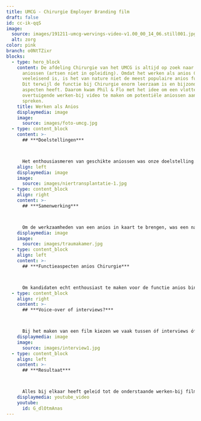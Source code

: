 ```yaml
---
title: UMCG - Chirurgie Employer Branding film
draft: false
id: cc-ik-qqS
image:
  source: images/191211-umcg-wervings-video-v1.00_00_14_06.still001.jpg
  alt: zorg
color: pink
branch: o0NtTZixr
blocks:
  - type: hero_block
    content: De afdeling Chirurgie van het UMCG is altijd op zoek naar nieuwe
      aniossen (artsen niet in opleiding). Omdat het werken als anios Chirurgie
      veeleisend is, is het van nature niet de meest populaire anios functie.
      Dit terwijl de functie bij Chirurgie enorm leerzaam is en bijzondere
      aspecten heeft. Daarom kwam Phil & Flo met het idee om een vlotte en
      overtuigende werken-bij video te maken om potentiële aniossen aan te
      spreken.
    title: Werken als Anios
    displaymedia: image
    image:
      source: images/foto-umcg.jpg
  - type: content_block
    content: >-
      ## ***Doelstellingen***



      Het enthousiasmeren van geschikte aniossen was onze doelstelling. Om dit te doen hebben we ervoor gekozen om de afdeling Chirurgie en werkzaamheden als stoer, divers en uniek naar voren te laten komen in de film. Dit zijn uiteraard niet elementen die we vanuit Phil & Flo geprojecteerd hebben, maar aspecten die wij tijdens onze rondleiding en creatieve sessie op locatie naar voren zagen komen. Zo konden we een realistische maar overtuigende video schieten.
    align: left
    displaymedia: image
    image:
      source: images/niertransplantatie-1.jpg
  - type: content_block
    align: right
    content: >-
      ## ***Samenwerking***



      Om de werkzaamheden van een anios in kaart te brengen, was een nauwe samenwerking met de afdeling Chirurgie van belang. Een uitgebreide creatieve sessie heeft ons gebracht tot een lijst aan werkzaamheden en activiteiten die we in beeld wilden brengen. Met één filmdag om alle beelden te schieten en een wereld aan mooie shots was een strakke planning van belang. Mijn insteek als creative producer is altijd om het maximale uit een filmdag te halen, dus een strakke planning is standaard een must. Dankzij een nauwe en flexibele samenwerking tussen Phil & Flo en de afdeling Chirurgie waarin wederzijds vertrouwen heerste, hebben we een prachtige film kunnen schieten.
    displaymedia: image
    image:
      source: images/traumakamer.jpg
  - type: content_block
    align: left
    content: >-
      ## ***Functieaspecten anios Chirurgie***



      Om kandidaten echt enthousiast te maken voor de functie anios binnen de Chirurgie, hebben we ervoor gekozen om een goede balans van zachte en harde aspecten van de functie in beeld te brengen. Denk bij de harde aspecten onder andere aan werkzaamheden op de traumakamer, gipspolikliniek en de kinderafdeling. De meer unieke zachte aspecten waren onder andere het onderwijs, de laparoscopische oefenbox, het onderzoekslab, en niet te vergeten het ‘kroketmoment’ met alle collega’s. Het hoogtepunt van de film is natuurlijk de niertransplantatie. Hier hebben we tijdens een operatie de chirurgen, aiossen en aniossen van het UMCG in actie gezien.
  - type: content_block
    align: right
    content: >-
      ## ***Voice-over of interviews?***



      Bij het maken van een film kiezen we vaak tussen óf interviews óf een voice-overstem om de beelden te begeleiden. Omdat het in dit geval om een werken-bij video ging, hebben we gekozen voor interviews met verschillende collega’s van de afdeling Chirurgie. Dit geeft een persoonlijk karakter aan de film. We kiezen hierbij altijd voor een diverse samenstelling zodat een breder publiek aangesproken wordt door de film. Dit betekent onder andere een goede verhouding tussen man en vrouw, en verschillende functies en dus invalshoeken.
    displaymedia: image
    image:
      source: images/interview1.jpg
  - type: content_block
    align: left
    content: >-
      ## ***Resultaat***



      Alles bij elkaar heeft geleid tot de onderstaande werken-bij film. Een film waar wij van Phil & Flo trots op zijn! Vanuit het UMCG, zowel vanuit de afdeling Chirurgie als daarbuiten, waren de reacties zeer positief. Belangrijker nog, de video heeft haar doel bereikt. Het UMCG heeft al een groot aantal aanmeldingen binnen en verwacht de open vacatures voor Anios bij de afdeling chirurgie goed te kunnen vullen. Mission accomplished!
    displaymedia: youtube_video
    youtube:
      id: G_dlOtmAnas
---
```

